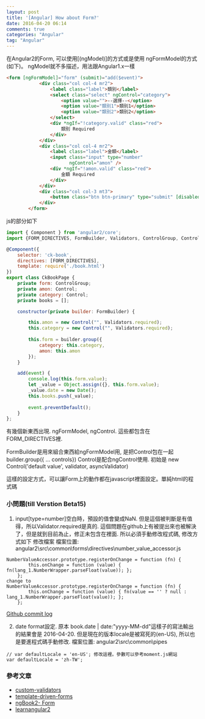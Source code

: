 ```yaml
---
layout: post
title: '[Angular] How about Form?'
date: 2016-04-20 06:14
comments: true
categories: "Angular"
tag: "Angular"
---
```

在Angular2的Form, 可以使用[(ngModel)]的方式或是使用 ngFormModel的方式(如下)。 ngModel就不多描述，用法跟Angular1.x一樣

```html
<form [ngFormModel]="form" (submit)="add($event)">
            <div class="col col-4 mr2">
                <label class="label">類別</label>
                <select class="select" ngControl="category">
                    <option value="">--選擇--</option>
                    <option value="類別1">類別1</option>
                    <option value="類別2">類別2</option>
                </select>
                <div *ngIf="!category.valid" class="red">
                    類別 Required
                </div>
            </div>
            <div class="col col-4 mr2">
                <label class="label">金額</label>
                <input class="input" type="number"
                       ngControl="amon" />
                <div *ngIf="!amon.valid" class="red">
                    金額 Required
                </div>
            </div>
            <div class="col col-3 mt3">
                <button class="btn btn-primary" type="submit" [disabled]="!form.valid">新增</button>
            </div>
        </form>
```
js的部分如下
```js
import { Component } from 'angular2/core';
import {FORM_DIRECTIVES, FormBuilder, Validators, ControlGroup, Control} from 'angular2/common';

@Component({
    selector: 'ck-book',
    directives: [FORM_DIRECTIVES],
    template: require('./book.html')
})
export class CkBookPage {
    private form: ControlGroup;
    private amon: Control;
    private category: Control;
    private books = [];

    constructor(private builder: FormBuilder) {

        this.amon = new Control("", Validators.required);
        this.category = new Control("", Validators.required);
                
        this.form = builder.group({
            category: this.category,
            amon: this.amon
        });
    }

    add(event) {
        console.log(this.form.value);        
        let _value = Object.assign({}, this.form.value);
        _value.date = new Date();
        this.books.push(_value);
        
        event.preventDefault();
    }
};

```

有幾個新東西出現. ngFormModel, ngControl. 這些都包含在FORM_DIRECTIVES裡. 

FormBuilder是用來組合東西給ngFormModel用, 是把Control包在一起 builder.group({ ... controls})
Control是配合ngControl使用. 初始是 new Control('default value', validator, asyncValidator)

這樣的設定方式，可以讓Form上的動作都在javascript裡面設定。單純html的程式碼

### 小問題(till Verstion Beta15)
1. input[type=number]空白時，預設的值會變成NaN. 但是這個被判斷是有值得，所以Validator.required是真的.
這個問題在github上有被提出來也被解決了，但是就到目前為止，修正未包含在裡面. 所以必須手動修改程式碼, 修改方式如下
修改檔案
檔案位置: angular2\src\common\forms\directives\number_value_accessor.js

```
NumberValueAccessor.prototype.registerOnChange = function (fn) {
        this.onChange = function (value) { fn(lang_1.NumberWrapper.parseFloat(value)); };
    };
change to 
NumberValueAccessor.prototype.registerOnChange = function (fn) {
        this.onChange = function (value) { fn(value == '' ? null : lang_1.NumberWrapper.parseFloat(value)); };
    };
```

[Github commit log](https://github.com/kara/angular/commit/54b45225ae7c23fd5cad12fb1412a6339f6f27fa)

2. date format設定. 原本 book.date | date:"yyyy-MM-dd"這樣子的寫法輸出的結果會是 2016-04-20. 但是現在的版本locale是被寫死的(en-US), 所以也是要進程式碼手動修改.
檔案位置: angular2\src\common\pipes
```
// var defaultLocale = 'en-US'; 修改這裡。參數可以參考moment.js網站
var defaultLocale = 'zh-TW';
```


### 參考文章
- [custom-validators](http://blog.thoughtram.io/angular/2016/03/14/custom-validators-in-angular-2.html)
- [template-driven-forms](http://blog.thoughtram.io/angular/2016/03/21/template-driven-forms-in-angular-2.html)
- [ngBook2- Form](http://blog.ng-book.com/the-ultimate-guide-to-forms-in-angular-2/)
- [learnangular2](http://learnangular2.com/forms/)

